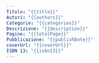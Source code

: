 ```yaml
---
Titolo: "{{title}}"
Autori: "{{authors}}"
Categorie: "{{categories}}"
Descrizione: "{{description}}"
Pagine: "{{totalPage}}"
Pubblicazione: "{{publishDate}}"
coverUrl: "{{coverUrl}}"
ISBN 13: "{{isbn13}}"
---
```


